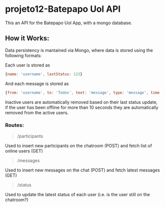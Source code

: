 # projeto12-Batepapo Uol API

This an API for the Batepapo Uol App, with a mongo database.

## How it Works:

Data persistency is mantained via Mongo, where data is stored using the following formats:

Each user is stored as

```js
{name: 'username', lastStatus: 123}
```

And each message is stored as

```js
{from: 'username', to: 'Todos', text: 'message', type: 'message', time: '20:04:37'}
```

Inactive users are automatically removed based on their last status update, if the user has been offline for more than 10 seconds they are automatically removed from the active users.

### Routes:

> /participants

Used to insert new participants on the chatroom (POST) and fetch list of online users (GET)

> /messages

Used to insert new messages on the chat (POST) and fetch latest messages (GET)

> /status

Used to update the latest status of each user (i.e. is the user still on the chatroom?)

